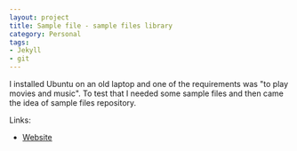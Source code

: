 ```yaml
---
layout: project
title: Sample file - sample files library
category: Personal
tags:
- Jekyll
- git
---
```


I installed Ubuntu on an old laptop and one of the requirements was "to play movies and music". To test that I needed some sample files and then came the idea of sample files repository.

Links:

- [Website](http://sample-file.bazadanni.com)

